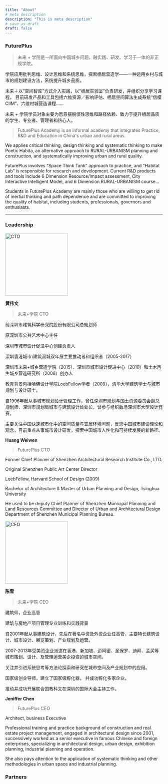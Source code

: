 ```yaml
---
title: "About"
# meta description
description: "This is meta description"
# save as draft
draft: false
---
```


### FuturePlus

> 未来 + 学院是一所面向中国城乡问题，融实践、研发、学习于一体的非正规学院。

学院应用批判思维、设计思维和系统思维，探索栖居营造学——一种适用乡村与城市的规划建设方法，系统提升城乡品质。

未来＋以“空间智库”方式介入实践，以“栖居实验室”负责研发，并组织分享学习课程。
目前研发产品和工具包括六维资源／影响评估、栖居空间算法生成系统“信模 CIIM”、六维村城营造课程......

未来 + 学院学员对象主要为愿意摆脱惯性思维和路径依赖、致力于提升栖居品质的学生、专业者、管理者和热心人。



> FuturePlus Academy is an informal academy that integrates Practice, R&D and Education in China's urban and rural areas. 

We applies critical thinking, design thinking and systematic thinking to make Poetic Habita, an alternative approach to RURAL-URBANISM planning and construction, and systematically improving urban and rural quality. 

FuturePlus involves “Space Think Tank” approach to practice, and “Habitat Lab” is responsible for research and development. 
Current R&D products and tools include 6 Dimension Resource/Impact assessment, City Interactive Intelligent Model, and 6 Dimension RURAL-URBANISM course...

Students in FuturePlus Academy are mainly those who are willing to get rid of inertial thinking and path dependence and are committed to improving the quality of habitat, including students, professionals, governors and enthusiasts.

---
### Leadership

<img src="/images/team/team-cto.png" alt="CTO"
	title="CTO" width="200" height="200" />

**黄伟文**

> 未来+学院 CTO

前深圳市建筑科学研究院股份有限公司总规划师

原深圳市公共艺术中心主任

深圳市城市设计促进中心创建负责人

深圳香港城市\建筑双城双年展主要推动者和组织者（2005-2017）

深圳市未来+城乡营造学院（2015）、深圳市城市设计促进中心（2010）和土木再生城乡营造研究所（2008）创办人

教育背景包括哈佛设计学院LoebFellow学者（2009），清华大学建筑学士与城市规划与设计硕士。

自1996年起从事城市规划设计管理工作，曾任深圳市规划与国土资源委员会副总规划师、深圳市规划局城市与建筑设计处处长，曾参与组织数场深圳市大型设计竞赛。

主要关注中国快速城市化中的空间质量与宜居环境问题，反思中国城市建设理论和观念，目前重点从事城市设计研发，探索中国城市人性化和可持续发展的新路径。

**Huang Weiwen**

> FuturePlus CTO

Former Chief Planner of Shenzhen Architectural Research Institute Co., LTD. 

Original Shenzhen Public Art Center Director

LoebFellow, Harvard School of Design (2009)

Bachelor of Architecture & Master of Urban Planning and Design, Tsinghua University

He used to be deputy Chief Planner of Shenzhen Municipal Planning and Land Resources Committee and Director of Urban and Architectural Design Department of Shenzhen Municipal Planning Bureau.

<img src="/images/team/team-ceo.png" alt="CEO"
	title="CEO" width="200" height="200" />

**陈雪**

> 未来+学院 CEO

建筑师，企业高管

建筑与房地产项目管理专业训练和实践背景

自2001年起从事建筑设计，先后在著名中资及外资企业任高管，主要特长建筑设计、城市设计、展览策划、产业规划及运营。

2007-2013年受美资企业派遣在香港、新加坡、迈阿密、圣保罗、迪拜、孟买等城市策划、设计、及管理运营美企投资的城市空间。

关注并引进系统思考等方法论探索和研究在城市空间及产业规划中的应用。

国家级创业导师，建立了国家级孵化器，
并成功孵化多家企业。

推动并成功开展联合国教科文在深圳的国际大会主持工作。

**Jeniffer Chen**

> FuturePlus CEO

Architect, business Executive

Professional training and practice background of construction and real estate project management, 
engaged in architectural design since 2001, successively worked as a senior executive in famous Chinese and foreign enterprises, specializing in architectural design, urban design, exhibition planning,
industrial planning and operation. 

She also pays attention to the application of systematic thinking and other methodologies in urban space and industrial planning.

### Partners

